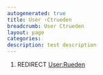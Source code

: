 ```yaml
---
autogenerated: true
title: User ›Ctrueden
breadcrumb: User Ctrueden
layout: page
categories: 
description: test description
---
```


1.  REDIRECT [User:Rueden](User_Rueden)
